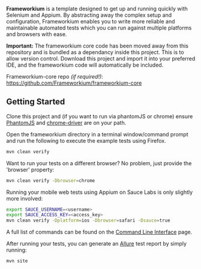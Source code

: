 **Frameworkium** is a template designed to get up and running quickly with Selenium and Appium. By abstracting away the complex setup and configuration, Frameworkium enables you to write more reliable and maintainable automated tests which you can run against multiple platforms and browsers with ease.

**Important:** The frameworkium core code has been moved away from this repository and is bundled as a dependancy inside this project. This is to allow version control. Download this project and import it into your preferred IDE, and the frameworkium code will automatically be included.

Frameworkium-core repo _(if required!)_: https://github.com/Frameworkium/frameworkium-core

## Getting Started

Clone this project and (if you want to run via phantomJS or chrome) ensure [PhantomJS](http://phantomjs.org) and [chrome-driver](https://sites.google.com/a/chromium.org/chromedriver/) are on your path.

Open the frameworkium directory in a terminal window/command prompt and run the following to execute the example tests using Firefox.

```bash
mvn clean verify
```

Want to run your tests on a different browser? No problem, just provide the 'browser' property:

```bash
mvn clean verify -Dbrowser=chrome 
```

Running your mobile web tests using Appium on Sauce Labs is only slightly more involved:

```bash
export SAUCE_USERNAME=<username>
export SAUCE_ACCESS_KEY=<access_key>
mvn clean verify -Dplatform=ios -Dbrowser=safari -Dsauce=true 
```

A full list of commands can be found on the [Command Line Interface](https://github.com/Frameworkium/frameworkium/wiki/Command-Line-Interface) page.

After running your tests, you can generate an [Allure](http://allure.qatools.ru) test report by simply running:

```bash
mvn site 
```